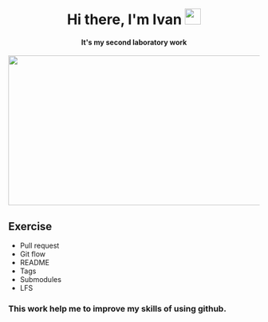 <h1 align="center"> Hi there, I'm Ivan <img src="https://github.com/blackcater/blackcater/raw/main/images/Hi.gif" height="32"/></h1>
<h4 align="center">It's my second laboratory work</h4>

<div align="center">
  <img src="https://media.giphy.com/media/dWesBcTLavkZuG35MI/giphy.gif" width="600" height="300"/>
</div>

## Exercise
* Pull request
* Git flow
* README
* Tags
* Submodules
* LFS

### This work help me to improve my skills of using github.
